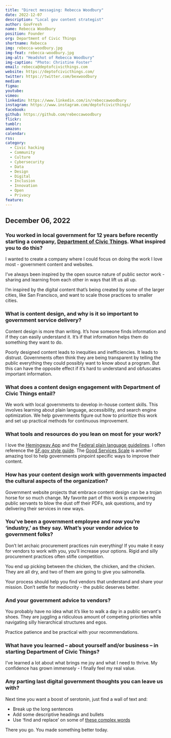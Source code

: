 ```yaml
---
title: "Direct messaging: Rebecca Woodbury"
date: 2022-12-07
description: "Local gov content strategist"
author: GovFresh
name: Rebecca Woodbury
position: Founder
org: Department of Civic Things
shortname: Rebecca
img: rebecca-woodbury.jpg
img-feat: rebecca-woodbury.jpg
img-alt: "Headshot of Rebecca Woodbury"
img-caption: "Photo: Christine Foster"
email: rebecca@deptofcivicthings.com
website: https://deptofcivicthings.com/
twitter: https://twitter.com/bexwoodbury
medium: 
figma: 
youtube: 
vimeo: 
linkedin: https://www.linkedin.com/in/rebeccawoodbury
instagram: https://www.instagram.com/deptofcivicthings/
facebook: 
github: https://github.com/rebeccawoodbury
flickr: 
tumblr: 
amazon: 
calendar: 
rss: 
category:
  - Civic hacking
  - Community
  - Culture
  - Cybersecurity
  - Data
  - Design
  - Digital
  - Inclusion
  - Innovation
  - Open
  - Privacy
feature: 
---
```


## December 06, 2022

### You worked in local government for 12 years before recently starting a company, [Department of Civic Things](https://deptofcivicthings.com). What inspired you to do this?

I wanted to create a company where I could focus on doing the work I love most - government content and websites.

I’ve always been inspired by the open source nature of public sector work - sharing and learning from each other in ways that lift us all up.

I’m inspired by the digital content that’s being created by some of the larger cities, like San Francisco, and want to scale those practices to smaller cities.

### What is content design, and why is it so important to government service delivery?

Content design is more than writing. It’s how someone finds information and if they can easily understand it. It’s if that information helps them do something they want to do.

Poorly designed content leads to inequities and inefficiencies. It leads to distrust. Governments often think they are being transparent by telling the public everything they could possibly want to know about a program. But this can have the opposite effect if it’s hard to understand and obfuscates important information. 

### What does a content design engagement with Department of Civic Things entail?

We work with local governments to develop in-house content skills. This involves learning about plain language, accessibility, and search engine optimization. We help governments figure out how to prioritize this work and set up practical methods for continuous improvement.

### What tools and resources do you lean on most for your work?

I love the [Hemingway App](http://www.hemingwayapp.com/) and the [Federal plain language guidelines](https://www.plainlanguage.gov/guidelines/). I often reference the [SF.gov style guide](https://sfdigitalservices.gitbook.io/style-guide/). The [Good Services Scale](https://good.services/the-good-services-scale) is another amazing tool to help governments pinpoint specific ways to improve their content.

### How has your content design work with governments impacted the cultural aspects of the organization?

Government website projects that embrace content design can be a trojan horse for so much change. My favorite part of this work is empowering public servants to blow the dust off their PDFs, ask questions, and try delivering their services in new ways.

### You've been a government employee and now you’re ‘industry,’ as they say. What’s your vendor advice to government folks?

Don’t let archaic procurement practices ruin everything! If you make it easy for vendors to work with you, you’ll increase your options. Rigid and silly procurement practices often stifle competition.

You end up picking between the chicken, the chicken, and the chicken. They are all dry, and two of them are going to give you salmonella.

Your process should help you find vendors that understand and share your mission. Don’t settle for mediocrity - the public deserves better.

### And your government advice to vendors?

You probably have no idea what it’s like to walk a day in a public servant's shoes. They are juggling a ridiculous amount of competing priorities while navigating silly hierarchical structures and egos.

Practice patience and be practical with your recommendations.

### What have you learned – about yourself and/or business – in starting Department of Civic Things?

I’ve learned a lot about what brings me joy and what I need to thrive. My confidence has grown immensely - I finally feel my real value.


### Any parting last digital government thoughts you can leave us with?

Next time you want a boost of serotonin, just find a wall of text and:

* Break up the long sentences
* Add some descriptive headings and bullets
* Use ‘find and replace’ on some of [these complex words](https://www.plainlanguage.gov/guidelines/words/use-simple-words-phrases/)

There you go. You made something better today.